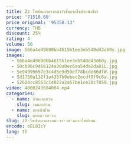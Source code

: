```yaml
---
title: Zz โซฟาแถวตรงหนังวัวชั้นแรกโซฟาหนังสีดํา
price: '71518.60'
price_original: '95358.13'
currency: THB
discount: 25%
rating: 4
volume: 56
image: S66a4e49690bb4615b1ee3eb540d43d60y.jpg
images:
  - S66a4e49690bb4615b1ee3eb540d43d60y.jpg
  - S0cb96c9466124a30a0ec6aa54da2da81L.jpg
  - Se94995657e3c4d5e9d59ef78bcde86dfW.jpg
  - Sd1750a132f1a4357b0ebec2ecdf0f9c6a.jpg
  - S2624cc8563c14022a2a57be1ce20c7059.jpg
video: 4000243684004.mp4
categories:
  - name: บ้านและสวน
    slug: านและสวน
  - name: ตกแต่งบ้าน
    slug: ตกแต-งบ-าน
slug: zz-โซฟาแถวตรงหน-งว-วช-นแรกโซฟาหน
encode: oEL8IcY
lang: th
---
```

  